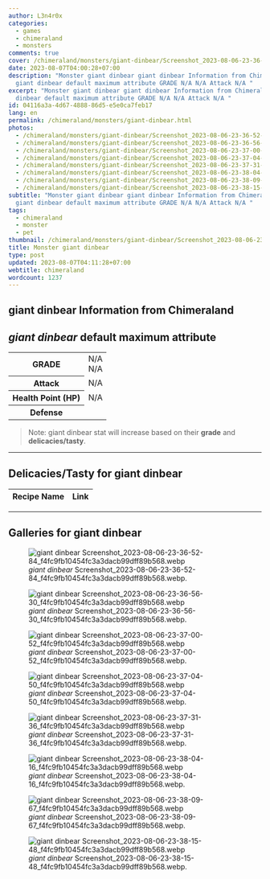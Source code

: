 ```yaml
---
author: L3n4r0x
categories:
  - games
  - chimeraland
  - monsters
comments: true
cover: /chimeraland/monsters/giant-dinbear/Screenshot_2023-08-06-23-36-52-84_f4fc9fb10454fc3a3dacb99dff89b568.webp
date: 2023-08-07T04:00:28+07:00
description: "Monster giant dinbear giant dinbear Information from Chimeraland
  giant dinbear default maximum attribute GRADE N/A N/A Attack N/A "
excerpt: "Monster giant dinbear giant dinbear Information from Chimeraland giant
  dinbear default maximum attribute GRADE N/A N/A Attack N/A "
id: 04116a3a-4d67-4888-86d5-e5e0ca7feb17
lang: en
permalink: /chimeraland/monsters/giant-dinbear.html
photos:
  - /chimeraland/monsters/giant-dinbear/Screenshot_2023-08-06-23-36-52-84_f4fc9fb10454fc3a3dacb99dff89b568.webp
  - /chimeraland/monsters/giant-dinbear/Screenshot_2023-08-06-23-36-56-30_f4fc9fb10454fc3a3dacb99dff89b568.webp
  - /chimeraland/monsters/giant-dinbear/Screenshot_2023-08-06-23-37-00-52_f4fc9fb10454fc3a3dacb99dff89b568.webp
  - /chimeraland/monsters/giant-dinbear/Screenshot_2023-08-06-23-37-04-50_f4fc9fb10454fc3a3dacb99dff89b568.webp
  - /chimeraland/monsters/giant-dinbear/Screenshot_2023-08-06-23-37-31-36_f4fc9fb10454fc3a3dacb99dff89b568.webp
  - /chimeraland/monsters/giant-dinbear/Screenshot_2023-08-06-23-38-04-16_f4fc9fb10454fc3a3dacb99dff89b568.webp
  - /chimeraland/monsters/giant-dinbear/Screenshot_2023-08-06-23-38-09-67_f4fc9fb10454fc3a3dacb99dff89b568.webp
  - /chimeraland/monsters/giant-dinbear/Screenshot_2023-08-06-23-38-15-48_f4fc9fb10454fc3a3dacb99dff89b568.webp
subtitle: "Monster giant dinbear giant dinbear Information from Chimeraland
  giant dinbear default maximum attribute GRADE N/A N/A Attack N/A "
tags:
  - chimeraland
  - monster
  - pet
thumbnail: /chimeraland/monsters/giant-dinbear/Screenshot_2023-08-06-23-36-52-84_f4fc9fb10454fc3a3dacb99dff89b568.webp
title: Monster giant dinbear
type: post
updated: 2023-08-07T04:11:28+07:00
webtitle: chimeraland
wordcount: 1237
---
```


<link
  rel="stylesheet"
  href="https://rawcdn.githack.com/dimaslanjaka/Web-Manajemen/870a349/css/bootstrap-5-3-0-alpha3-wrapper.css"
/>
<section id="bootstrap-wrapper">
  <div data-bs-theme="dark">
    <h2>giant dinbear Information from Chimeraland</h2>
    <h2 id="attribute"><i>giant dinbear</i> default maximum attribute</h2>
    <div class="row">
      <div class="col mb-2">
        <div class="card">
          <div class="card-body">
            <table>
              <tr>
                <th>GRADE</th>
                <td>N/A <br />N/A</td>
              </tr>
              <tr>
                <th>Attack</th>
                <td>N/A</td>
              </tr>
              <tr>
                <th>Health Point (HP)</th>
                <td>N/A</td>
              </tr>
              <tr>
                <th>Defense</th>
                <td></td>
              </tr>
            </table>
          </div>
        </div>
      </div>
    </div>
    <blockquote class="bd-callout bd-callout-warning">
      Note: giant dinbear stat will increase based on their <b>grade</b> and
      <b>delicacies/tasty</b>.
    </blockquote>
    <hr />
    <h2 id="delicacies">Delicacies/Tasty for giant dinbear</h2>
    <div class="card">
      <div class="card-body">
        <div class="table-responsive">
          <table class="table table-striped">
            <thead>
              <tr>
                <th>Recipe Name</th>
                <th>Link</th>
              </tr>
            </thead>
            <tbody></tbody>
          </table>
        </div>
      </div>
    </div>
    <hr />
    <div id="gallery">
      <h2>Galleries for giant dinbear</h2>
      <div class="row">
        <div class="col-lg-6 col-12">
          <figure>
            <img
              src="https://www.webmanajemen.com/chimeraland/monsters/giant-dinbear/Screenshot_2023-08-06-23-36-52-84_f4fc9fb10454fc3a3dacb99dff89b568.webp"
              alt="giant dinbear Screenshot_2023-08-06-23-36-52-84_f4fc9fb10454fc3a3dacb99dff89b568.webp"
            />
            <figcaption style="word-wrap: break-word">
              <i>giant dinbear</i>
              Screenshot_2023-08-06-23-36-52-84_f4fc9fb10454fc3a3dacb99dff89b568.webp.
            </figcaption>
          </figure>
        </div>
        <div class="col-lg-6 col-12">
          <figure>
            <img
              src="https://www.webmanajemen.com/chimeraland/monsters/giant-dinbear/Screenshot_2023-08-06-23-36-56-30_f4fc9fb10454fc3a3dacb99dff89b568.webp"
              alt="giant dinbear Screenshot_2023-08-06-23-36-56-30_f4fc9fb10454fc3a3dacb99dff89b568.webp"
            />
            <figcaption style="word-wrap: break-word">
              <i>giant dinbear</i>
              Screenshot_2023-08-06-23-36-56-30_f4fc9fb10454fc3a3dacb99dff89b568.webp.
            </figcaption>
          </figure>
        </div>
        <div class="col-lg-6 col-12">
          <figure>
            <img
              src="https://www.webmanajemen.com/chimeraland/monsters/giant-dinbear/Screenshot_2023-08-06-23-37-00-52_f4fc9fb10454fc3a3dacb99dff89b568.webp"
              alt="giant dinbear Screenshot_2023-08-06-23-37-00-52_f4fc9fb10454fc3a3dacb99dff89b568.webp"
            />
            <figcaption style="word-wrap: break-word">
              <i>giant dinbear</i>
              Screenshot_2023-08-06-23-37-00-52_f4fc9fb10454fc3a3dacb99dff89b568.webp.
            </figcaption>
          </figure>
        </div>
        <div class="col-lg-6 col-12">
          <figure>
            <img
              src="https://www.webmanajemen.com/chimeraland/monsters/giant-dinbear/Screenshot_2023-08-06-23-37-04-50_f4fc9fb10454fc3a3dacb99dff89b568.webp"
              alt="giant dinbear Screenshot_2023-08-06-23-37-04-50_f4fc9fb10454fc3a3dacb99dff89b568.webp"
            />
            <figcaption style="word-wrap: break-word">
              <i>giant dinbear</i>
              Screenshot_2023-08-06-23-37-04-50_f4fc9fb10454fc3a3dacb99dff89b568.webp.
            </figcaption>
          </figure>
        </div>
        <div class="col-lg-6 col-12">
          <figure>
            <img
              src="https://www.webmanajemen.com/chimeraland/monsters/giant-dinbear/Screenshot_2023-08-06-23-37-31-36_f4fc9fb10454fc3a3dacb99dff89b568.webp"
              alt="giant dinbear Screenshot_2023-08-06-23-37-31-36_f4fc9fb10454fc3a3dacb99dff89b568.webp"
            />
            <figcaption style="word-wrap: break-word">
              <i>giant dinbear</i>
              Screenshot_2023-08-06-23-37-31-36_f4fc9fb10454fc3a3dacb99dff89b568.webp.
            </figcaption>
          </figure>
        </div>
        <div class="col-lg-6 col-12">
          <figure>
            <img
              src="https://www.webmanajemen.com/chimeraland/monsters/giant-dinbear/Screenshot_2023-08-06-23-38-04-16_f4fc9fb10454fc3a3dacb99dff89b568.webp"
              alt="giant dinbear Screenshot_2023-08-06-23-38-04-16_f4fc9fb10454fc3a3dacb99dff89b568.webp"
            />
            <figcaption style="word-wrap: break-word">
              <i>giant dinbear</i>
              Screenshot_2023-08-06-23-38-04-16_f4fc9fb10454fc3a3dacb99dff89b568.webp.
            </figcaption>
          </figure>
        </div>
        <div class="col-lg-6 col-12">
          <figure>
            <img
              src="https://www.webmanajemen.com/chimeraland/monsters/giant-dinbear/Screenshot_2023-08-06-23-38-09-67_f4fc9fb10454fc3a3dacb99dff89b568.webp"
              alt="giant dinbear Screenshot_2023-08-06-23-38-09-67_f4fc9fb10454fc3a3dacb99dff89b568.webp"
            />
            <figcaption style="word-wrap: break-word">
              <i>giant dinbear</i>
              Screenshot_2023-08-06-23-38-09-67_f4fc9fb10454fc3a3dacb99dff89b568.webp.
            </figcaption>
          </figure>
        </div>
        <div class="col-lg-6 col-12">
          <figure>
            <img
              src="https://www.webmanajemen.com/chimeraland/monsters/giant-dinbear/Screenshot_2023-08-06-23-38-15-48_f4fc9fb10454fc3a3dacb99dff89b568.webp"
              alt="giant dinbear Screenshot_2023-08-06-23-38-15-48_f4fc9fb10454fc3a3dacb99dff89b568.webp"
            />
            <figcaption style="word-wrap: break-word">
              <i>giant dinbear</i>
              Screenshot_2023-08-06-23-38-15-48_f4fc9fb10454fc3a3dacb99dff89b568.webp.
            </figcaption>
          </figure>
        </div>
      </div>
    </div>
  </div>
</section>